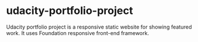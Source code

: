 # udacity-portfolio-project

Udacity portfolio project is a responsive static website for showing featured work. It uses Foundation responsive front-end framework.

